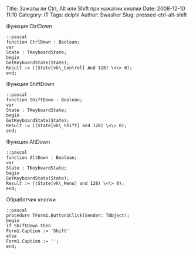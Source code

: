 Title: Зажаты ли Ctrl, Alt или Shift при нажатии кнопки
Date: 2008-12-10 11:10
Category: IT
Tags: delphi
Author: Swasher
Slug: pressed-ctrl-alt-shift

Функция CtrlDown

    ::pascal
    function CtrlDown : Boolean;
    var
    State : TKeyboardState;
    begin
    GetKeyboardState(State);
    Result := ((State[vk\_Control] And 128) \<\> 0);
    end;

Функция ShiftDown

    ::pascal
    function ShiftDown : Boolean;
    var
    State : TKeyboardState;
    begin
    GetKeyboardState(State);
    Result := ((State[vk\_Shift] and 128) \<\> 0);
    end;

Функция AltDown

    ::pascal
    function AltDown : Boolean;
    var
    State : TKeyboardState;
    begin
    GetKeyboardState(State);
    Result := ((State[vk\_Menu] and 128) \<\> 0);
    end;

Обработчик кнопки

    ::pascal
    procedure TForm1.Button1Click(Sender: TObject);
    begin
    if ShiftDown then
    Form1.Caption := 'Shift'
    else
    Form1.Caption := '';
    end;
